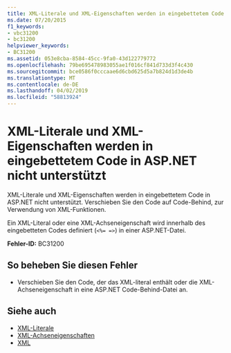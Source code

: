 ```yaml
---
title: XML-Literale und XML-Eigenschaften werden in eingebettetem Code in ASP.NET nicht unterstützt
ms.date: 07/20/2015
f1_keywords:
- vbc31200
- bc31200
helpviewer_keywords:
- BC31200
ms.assetid: 053e8cba-8584-45cc-9fa0-43d122779772
ms.openlocfilehash: 79be695478983055ae1f016cf841d733d3f4c430
ms.sourcegitcommit: bce0586f0cccaae6d6cbd625d5a7b824d1d3de4b
ms.translationtype: MT
ms.contentlocale: de-DE
ms.lasthandoff: 04/02/2019
ms.locfileid: "58813924"
---
```

# <a name="xml-literals-and-xml-properties-are-not-supported-in-embedded-code-within-aspnet"></a>XML-Literale und XML-Eigenschaften werden in eingebettetem Code in ASP.NET nicht unterstützt
XML-Literale und XML-Eigenschaften werden in eingebettetem Code in ASP.NET nicht unterstützt. Verschieben Sie den Code auf Code-Behind, zur Verwendung von XML-Funktionen.  
  
 Ein XML-Literal oder eine XML-Achseneigenschaft wird innerhalb des eingebetteten Codes definiert (`<%= =>`) in einer ASP.NET-Datei.  
  
 **Fehler-ID:** BC31200  
  
## <a name="to-correct-this-error"></a>So beheben Sie diesen Fehler  
  
-   Verschieben Sie den Code, der das XML-literal enthält oder die XML-Achseneigenschaft in eine ASP.NET Code-Behind-Datei an.  
  
## <a name="see-also"></a>Siehe auch

- [XML-Literale](../../../visual-basic/language-reference/xml-literals/index.md)
- [XML-Achseneigenschaften](../../../visual-basic/language-reference/xml-axis/index.md)
- [XML](../../../visual-basic/programming-guide/language-features/xml/index.md)
